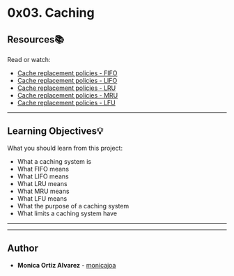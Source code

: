 # 0x03. Caching

## Resources:books:
Read or watch:
* [Cache replacement policies - FIFO](https://intranet.hbtn.io/rltoken/19BmC7_yWVFxgBsrFj5pMQ)
* [Cache replacement policies - LIFO](https://intranet.hbtn.io/rltoken/tFJiHSboDyAooL99E6z26w)
* [Cache replacement policies - LRU](https://intranet.hbtn.io/rltoken/LldZ-vxNUMef5i4RteBvjQ)
* [Cache replacement policies - MRU](https://intranet.hbtn.io/rltoken/TkFe9OumLluo7VFHzpLjIg)
* [Cache replacement policies - LFU](https://intranet.hbtn.io/rltoken/TtqPh2c67tOHlXpuXkDO-Q)

---
## Learning Objectives:bulb:
What you should learn from this project:

* What a caching system is
* What FIFO means 
* What LIFO means
* What LRU means
* What MRU means
* What LFU means
* What the purpose of a caching system
* What limits a caching system have

---
---

## Author
* **Monica Ortiz Alvarez** - [monicajoa](https://github.com/monicajoa)